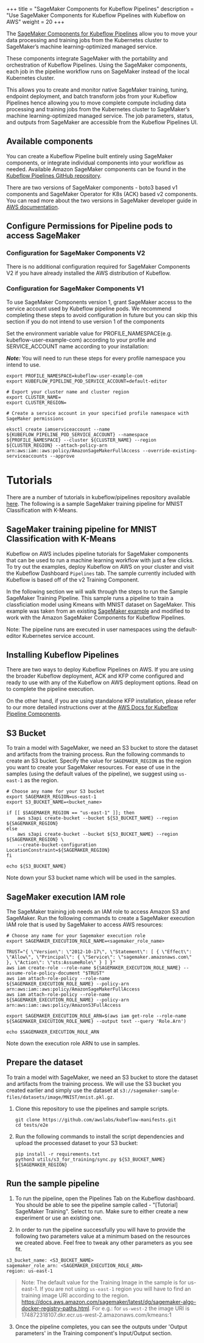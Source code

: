 +++
title = "SageMaker Components for Kubeflow Pipelines"
description = "Use SageMaker Components for Kubeflow Pipelines with Kubeflow on AWS"
weight = 20
+++

The [SageMaker Components for Kubeflow Pipelines](https://docs.aws.amazon.com/sagemaker/latest/dg/kubernetes-sagemaker-components-for-kubeflow-pipelines.html) allow you to move your data processing and training jobs from the Kubernetes cluster to SageMaker’s machine learning-optimized managed service. 

These components integrate SageMaker with the portability and orchestration of Kubeflow Pipelines. Using the SageMaker components, each job in the pipeline workflow runs on SageMaker instead of the local Kubernetes cluster. 

This allows you to create and monitor native SageMaker training, tuning, endpoint deployment, and batch transform jobs from your Kubeflow Pipelines hence allowing you to move complete compute including data processing and training jobs from the Kubernetes cluster to SageMaker’s machine learning-optimized managed service. The job parameters, status, and outputs from SageMaker are accessible from the Kubeflow Pipelines UI. 

## Available components

You can create a Kubeflow Pipeline built entirely using SageMaker components, or integrate individual components into your workflow as needed. Available Amazon SageMaker components can be found in the [Kubeflow Pipelines GitHub repository](https://github.com/kubeflow/pipelines/tree/master/components/aws/sagemaker).

There are two versions of SageMaker components - boto3 based v1 components and SageMaker Operator for K8s (ACK) based v2 components. You can read more about the two versions in SageMaker developer guide in [AWS documentation](https://docs.aws.amazon.com/sagemaker/latest/dg/kubernetes-sagemaker-components-for-kubeflow-pipelines.html#kubeflow-pipeline-components).


## Configure Permissions for Pipeline pods to access SageMaker


### Configuration for SageMaker Components V2

There is no additional configuration required for SageMaker Components V2 if you have already installed the AWS distribution of Kubeflow.

### Configuration for SageMaker Components V1

To use SageMaker Components version 1, grant SageMaker access to the service account used by Kubeflow pipeline pods. We recommend completing these steps to avoid configuration in future but you can skip this section if you do not intend to use version 1 of the components


Set the environment variable value for PROFILE_NAMESPACE(e.g. kubeflow-user-example-com) according to your profile and SERVICE_ACCOUNT name according to your installation:

***Note:***
You will need to run these steps for every profile namespace you intend to use.
```
export PROFILE_NAMESPACE=kubeflow-user-example-com
export KUBEFLOW_PIPELINE_POD_SERVICE_ACCOUNT=default-editor
```

```
# Export your cluster name and cluster region
export CLUSTER_NAME=
export CLUSTER_REGION=
```

```     
# Create a service account in your specified profile namespace with SageMaker permissions

eksctl create iamserviceaccount --name ${KUBEFLOW_PIPELINE_POD_SERVICE_ACCOUNT} --namespace ${PROFILE_NAMESPACE} --cluster ${CLUSTER_NAME} --region ${CLUSTER_REGION} --attach-policy-arn arn:aws:iam::aws:policy/AmazonSageMakerFullAccess --override-existing-serviceaccounts --approve
```


# Tutorials

There are a number of tutorials in kubeflow/pipelines repository available [here](https://github.com/kubeflow/pipelines/tree/master/samples/contrib/aws-samples). The following is a sample SageMaker training pipeline for MNIST Classification with K-Means.

## SageMaker training pipeline for MNIST Classification with K-Means

Kubeflow on AWS includes pipeline tutorials for SageMaker components that can be used to run a machine learning workflow with just a few clicks. To try out the examples, deploy Kubeflow on AWS on your cluster and visit the Kubeflow Dashboard `Pipelines` tab. The sample currently included with Kubeflow is based off of the v2 Training Component.

In the following section we will walk through the steps to run the Sample SageMaker Training Pipeline. This sample runs a pipeline to train a classficiation model using Kmeans with MNIST dataset on SageMaker. This example was taken from an existing [SageMaker example](https://github.com/aws/amazon-sagemaker-examples/blob/8279abfcc78bad091608a4a7135e50a0bd0ec8bb/sagemaker-python-sdk/1P_kmeans_highlevel/kmeans_mnist.ipynb) and modified to work with the Amazon SageMaker Components for Kubeflow Pipelines. 

Note:  The pipeline runs are executed in user namespaces using the default-editor Kubernetes service account.

## Installing Kubeflow Pipelines
There are two ways to deploy Kubeflow Pipelines on AWS. If you are using the broader Kubeflow deployment, ACK and KFP come configured and ready to use with any of the Kubeflow on AWS deployment options. Read on to complete the pipeline execution. 

On the other hand, if you are using standalone KFP installation, please refer to our more detailed instructions over at the [AWS Docs for Kubeflow Pipeline Components](https://docs.aws.amazon.com/sagemaker/latest/dg/kubernetes-sagemaker-components-for-kubeflow-pipelines.html).

## S3 Bucket
To train a model with SageMaker, we need an S3 bucket to store the dataset and artifacts from the training process. Run the following commands to create an S3 bucket. Specify the value for `SAGEMAKER_REGION` as the region you want to create your SageMaker resources. For ease of use in the samples (using the default values of the pipeline), we suggest using `us-east-1` as the region.

```
# Choose any name for your S3 bucket
export SAGEMAKER_REGION=us-east-1
export S3_BUCKET_NAME=<bucket_name>

if [[ $SAGEMAKER_REGION == "us-east-1" ]]; then
    aws s3api create-bucket --bucket ${S3_BUCKET_NAME} --region ${SAGEMAKER_REGION}
else
    aws s3api create-bucket --bucket ${S3_BUCKET_NAME} --region ${SAGEMAKER_REGION} \
    --create-bucket-configuration LocationConstraint=${SAGEMAKER_REGION}
fi

echo ${S3_BUCKET_NAME}
```
Note down your S3 bucket name which will be used in the samples.

## SageMaker execution IAM role
The SageMaker training job needs an IAM role to access Amazon S3 and SageMaker. Run the following commands to create a SageMaker execution IAM role that is used by SageMaker to access AWS resources:

```
# Choose any name for your Sagemaker execution role
export SAGEMAKER_EXECUTION_ROLE_NAME=<sagemaker_role_name>

TRUST="{ \"Version\": \"2012-10-17\", \"Statement\": [ { \"Effect\": \"Allow\", \"Principal\": { \"Service\": \"sagemaker.amazonaws.com\" }, \"Action\": \"sts:AssumeRole\" } ] }"
aws iam create-role --role-name ${SAGEMAKER_EXECUTION_ROLE_NAME} --assume-role-policy-document "$TRUST"
aws iam attach-role-policy --role-name ${SAGEMAKER_EXECUTION_ROLE_NAME} --policy-arn arn:aws:iam::aws:policy/AmazonSageMakerFullAccess
aws iam attach-role-policy --role-name ${SAGEMAKER_EXECUTION_ROLE_NAME} --policy-arn arn:aws:iam::aws:policy/AmazonS3FullAccess

export SAGEMAKER_EXECUTION_ROLE_ARN=$(aws iam get-role --role-name ${SAGEMAKER_EXECUTION_ROLE_NAME} --output text --query 'Role.Arn')

echo $SAGEMAKER_EXECUTION_ROLE_ARN
```
Note down the execution role ARN to use in samples.



## Prepare the dataset

To train a model with SageMaker, we need an S3 bucket to store the dataset and artifacts from the training process. We will use the S3 bucket you created earlier and simply use the dataset at `s3://sagemaker-sample-files/datasets/image/MNIST/mnist.pkl.gz`.

1. Clone this repository to use the pipelines and sample scripts.
    ```
    git clone https://github.com/awslabs/kubeflow-manifests.git
    cd tests/e2e
    ```
1. Run the following commands to install the script dependencies and upload the processed dataset to your S3 bucket:
    ```
    pip install -r requirements.txt
    python3 utils/s3_for_training/sync.py ${S3_BUCKET_NAME} ${SAGEMAKER_REGION}
    ```

## Run the sample pipeline

1. To run the pipeline, open the Pipelines Tab on the Kubeflow dashboard. You should be able to see the pipeline sample called - "[Tutorial] SageMaker Training". Select to run. Make sure to either create a new experiment or use an existing one. 

2. In order to run the pipeline successfully you will have to provide the following two parameters value at a minimum based on the resources we created above. Feel free to tweak any other parameters as you see fit.  

```
s3_bucket_name: <S3_BUCKET_NAME>
sagemaker_role_arn: <SAGEMAKER_EXECUTION_ROLE_ARN>
region: us-east-1
```
> Note: The default value for the Training Image in the sample is for us-east-1. If you are not using `us-east-1` region you will have to find an training image URI according to the region. https://docs.aws.amazon.com/sagemaker/latest/dg/sagemaker-algo-docker-registry-paths.html. For e.g.: for `us-west-2` the image URI is 174872318107.dkr.ecr.us-west-2.amazonaws.com/kmeans:1

3. Once the pipeline completes, you can see the outputs under 'Output parameters' in the Training component's Input/Output section.
